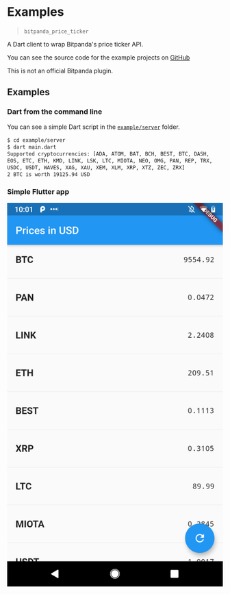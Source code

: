 # Examples

> `bitpanda_price_ticker`

A Dart client to wrap Bitpanda's price ticker API.

You can see the source code for the example projects on [GitHub](https://github.com/dartsidedev/bitpanda_price_ticker/tree/master/example)

This is not an official Bitpanda plugin.

## Examples

### Dart from the command line

You can see a simple Dart script in the [`example/server`](https://github.com/dartsidedev/bitpanda_price_ticker/tree/master/example/server) folder.

```
$ cd example/server
$ dart main.dart
Supported cryptocurrencies: [ADA, ATOM, BAT, BCH, BEST, BTC, DASH, EOS, ETC, ETH, KMD, LINK, LSK, LTC, MIOTA, NEO, OMG, PAN, REP, TRX, USDC, USDT, WAVES, XAG, XAU, XEM, XLM, XRP, XTZ, ZEC, ZRX]
2 BTC is worth 19125.94 USD
```

### Simple Flutter app

![Screenshot of example app: list of cryptocurrencies with their latest price in USD](https://github.com/dartsidedev/bitpanda_price_ticker/raw/master/example/flutter/screenshot.png)
